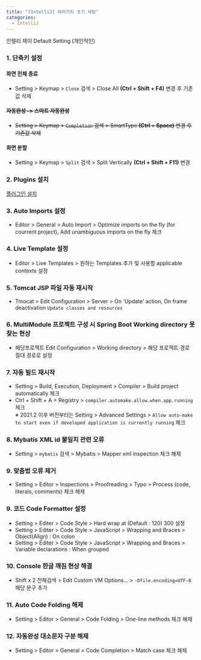 ```yaml
---
title: "[IntelliJ] 여러가지 초기 세팅"
categories:
  - IntelliJ
---
```


인텔리 제이 Default Setting (개인적인)

### 1. 단축키 설정

#### 화면 전체 종료

- Setting > Keymap > `Close` 검색 > Close All **(Ctrl + Shift + F4)** 변경 후 기존값 삭제

#### ~~자동완성 -> 스마트 자동완성~~

- ~~Setting > Keymap > `Completion` 검색 > SmartType **(Ctrl + Space)** 변경 후 기존값 삭제~~

#### 화면 분할

- Setting > Keymap > `Split` 검색 > Split Vertically **(Ctrl + Shift + F11)** 변경

### 2. Plugins 설치

[플러그인 설치](https://inseok9068.github.io/intellij/intellij-plugins/)

### 3. Auto Imports 설정

- Editor > General > Auto Import > Optimize imports on the fly (for courrent project), Add unambiguous imports on the fly 체크

### 4. Live Template 설정

- Editor > Live Templates > 원하는 Templates 추가 및 사용할 applicable contexts 설정

### 5. Tomcat JSP 파일 자동 재시작

- Tmocat > Edit Configuration > Server > On 'Update' action, On frame deactivation `Update classes and resources`

### 6. MultiModule 프로젝트 구성 시 Spring Boot Working directory 못찾는 현상

- 해당프로젝트 Edit Configuration > Working directory > 해당 프로젝트 경로 절대 경로로 설정

### 7. 자동 빌드 재시작

- Setting > Build, Execution, Deployment > Compiler > Build project automatically 체크
- Ctrl + Shift + A > Registry > `compiler.automake.allow.when.app.running` 체크</br>
  ※ 2021.2 이후 버전부터는 Setting > Advanced Settings > `Allow auto-make to start even if developed application is currently running` 체크

### 8. Mybatis XML id 불일치 관련 오류

- Setting > `mybatis` 검색 > Mybatis > Mapper xml inspection 체크 해제

### 9. 맞춤법 오류 제거

- Setting > Editor > Inspections > Proofreading > Typo > Process (code, literals, comments) 체크 해제

### 9. 코드 Code Formatter 설정

- Setting > Editer > Code Style > Hard wrap at (Default : 120) 300 설정
- Setting > Editer > Code Style > JavaScript > Wrapping and Braces > Object(Align) : On colon
- Setting > Editer > Code Style > JavaScript > Wrapping and Braces > Variable declarations : When grouped

### 10. Console 한글 깨짐 현상 해결

- Shift x 2 전체검색 > Edit Custom VM Options... > `-Dfile.encoding=UTF-8` 해당 문구 추가

### 11. Auto Code Folding 해제

- Setting > Editor > General > Code Folding > One-line methods 체크 해제

### 12. 자동완성 대소문자 구분 해제

- Setting > Editor > General > Code Completion > Match case 체크 해제
